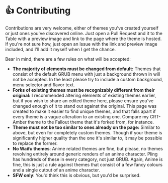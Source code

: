 # 👍 Contributing
Contributions are very welcome, either of themes you've created yourself or just ones you've discovered online. Just open a Pull Request and it to the Table with a preview image and link to the page where the theme is hosted.  
If you're not sure how, just open an Issue with the link and preview image included, and I'll add it myself when I get the chance. 

Bear in mind, there are a few rules on what will be accepted:

* **The majority of elements must be changed from default:** Themes that consist of the default GRUB menu with just a background thrown in will not be accepted. In the least please try to include a custom background, menu selector and flavor text.
* **Forks of existing themes must be recognizably different from their original:** I recommended altering elements of existing themes earlier, but if you wish to share an edited theme here, please ensure you've changed enough of it to stand out against the original. This page was created to make it easier to find unique themes, and that falls apart if every theme is a vague alteration to an existing one. Compare my CRT-Amber theme to the Fallout theme that it's forked from, for instance.
* **Theme must not be too similar to ones already on the page:** Similar to above, but even for completely custom themes. Though if your theme is significantly higher quality than the one it's similar to, it may be possible to replace the former.
* **No Waifu themes**: Anime related themes are fine, but please, no themes revolving entirely around generic renders of an anime character. Pling has hundreds of these in every category, not just GRUB. Again, Anime is fine, this is just a rule against themes that consist of a few fancy colours and a single cutout of an anime character.
* **SFW only**: You'd think this is obvious, but you'd be surprised.
